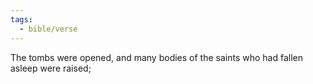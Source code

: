 ```yaml
---
tags:
  - bible/verse
---
```

The tombs were opened, and many bodies of the saints who had fallen asleep were raised;